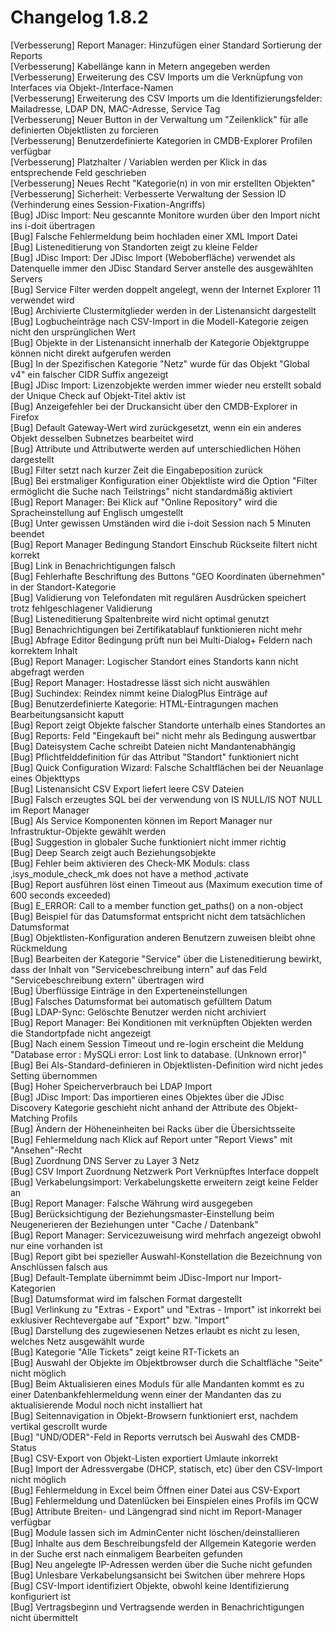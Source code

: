 # Changelog 1.8.2

[Verbesserung]  Report Manager: Hinzufügen einer Standard Sortierung der Reports<br>
[Verbesserung]  Kabellänge kann in Metern angegeben werden<br>
[Verbesserung]  Erweiterung des CSV Imports um die Verknüpfung von Interfaces via Objekt-/Interface-Namen<br>
[Verbesserung]  Erweiterung des CSV Imports um die Identifizierungsfelder: Mailadresse, LDAP DN, MAC-Adresse, Service Tag<br>
[Verbesserung]  Neuer Button in der Verwaltung um "Zeilenklick" für alle definierten Objektlisten zu forcieren<br>
[Verbesserung]  Benutzerdefinierte Kategorien in CMDB-Explorer Profilen verfügbar<br>
[Verbesserung]  Platzhalter / Variablen werden per Klick in das entsprechende Feld geschrieben<br>
[Verbesserung]  Neues Recht "Kategorie(n) in von mir erstellten Objekten"<br>
[Verbesserung]  Sicherheit: Verbesserte Verwaltung der Session ID (Verhinderung eines Session-Fixation-Angriffs)<br>
[Bug]           JDisc Import: Neu gescannte Monitore wurden über den Import nicht ins i-doit übertragen<br>
[Bug]           Falsche Fehlermeldung beim hochladen einer XML Import Datei<br>
[Bug]           Listeneditierung von Standorten zeigt zu kleine Felder<br>
[Bug]           JDisc Import: Der JDisc Import (Weboberfläche) verwendet als Datenquelle immer den JDisc Standard Server anstelle des ausgewählten Servers<br>
[Bug]           Service Filter werden doppelt angelegt, wenn der Internet Explorer 11 verwendet wird<br>
[Bug]           Archivierte Clustermitglieder werden in der Listenansicht dargestellt<br>
[Bug]           Logbucheinträge nach CSV-Import in die Modell-Kategorie zeigen nicht den ursprünglichen Wert<br>
[Bug]           Objekte in der Listenansicht innerhalb der Kategorie Objektgruppe können nicht direkt aufgerufen werden<br>
[Bug]           In der Spezifischen Kategorie "Netz" wurde für das Objekt "Global v4" ein falscher CIDR Suffix angezeigt<br>
[Bug]           JDisc Import: Lizenzobjekte werden immer wieder neu erstellt sobald der Unique Check auf Objekt-Titel aktiv ist<br>
[Bug]           Anzeigefehler bei der Druckansicht über den CMDB-Explorer in Firefox<br>
[Bug]           Default Gateway-Wert wird zurückgesetzt, wenn ein ein anderes Objekt desselben Subnetzes bearbeitet wird<br>
[Bug]           Attribute und Attributwerte werden auf unterschiedlichen Höhen dargestellt<br>
[Bug]           Filter setzt nach kurzer Zeit die Eingabeposition zurück<br>
[Bug]           Bei erstmaliger Konfiguration einer Objektliste wird die Option "Filter ermöglicht die Suche nach Teilstrings" nicht standardmäßig aktiviert<br>
[Bug]           Report Manager: Bei Klick auf "Online Repository" wird die Spracheinstellung auf Englisch umgestellt<br>
[Bug]           Unter gewissen Umständen wird die i-doit Session nach 5 Minuten beendet<br>
[Bug]           Report Manager Bedingung Standort Einschub Rückseite filtert nicht korrekt<br>
[Bug]           Link in Benachrichtigungen falsch<br>
[Bug]           Fehlerhafte Beschriftung des Buttons "GEO Koordinaten übernehmen" in der Standort-Kategorie<br>
[Bug]           Validierung von Telefondaten mit regulären Ausdrücken speichert trotz fehlgeschlagener Validierung<br>
[Bug]           Listeneditierung Spaltenbreite wird nicht optimal genutzt<br>
[Bug]           Benachrichtigungen bei Zertifikatablauf funktionieren nicht mehr<br>
[Bug]           Abfrage Editor Bedingung prüft nun bei Multi-Dialog+ Feldern nach korrektem Inhalt<br>
[Bug]           Report Manager: Logischer Standort eines Standorts kann nicht abgefragt werden<br>
[Bug]           Report Manager: Hostadresse lässt sich nicht auswählen<br>
[Bug]           Suchindex: Reindex nimmt keine DialogPlus Einträge auf<br>
[Bug]           Benutzerdefinierte Kategorie: HTML-Eintragungen machen Bearbeitungsansicht kaputt<br>
[Bug]           Report zeigt Objekte falscher Standorte unterhalb eines Standortes an<br>
[Bug]           Reports: Feld "Eingekauft bei" nicht mehr als Bedingung auswertbar<br>
[Bug]           Dateisystem Cache schreibt Dateien nicht Mandantenabhängig<br>
[Bug]           Pflichtfelddefinition für das Attribut "Standort" funktioniert nicht<br>
[Bug]           Quick Configuration Wizard: Falsche Schaltflächen bei der Neuanlage eines Objekttyps<br>
[Bug]           Listenansicht CSV Export liefert leere CSV Dateien<br>
[Bug]           Falsch erzeugtes SQL bei der verwendung von IS NULL/IS NOT NULL im Report Manager<br>
[Bug]           Als Service Komponenten können im Report Manager nur Infrastruktur-Objekte gewählt werden<br>
[Bug]           Suggestion in globaler Suche funktioniert nicht immer richtig<br>
[Bug]           Deep Search zeigt auch Beziehungsobjekte<br>
[Bug]           Fehler beim aktivieren des Check-MK Moduls: class ‚isys_module_check_mk does not have a method ‚activate<br>
[Bug]           Report ausführen löst einen Timeout aus (Maximum execution time of 600 seconds exceeded)<br>
[Bug]           E_ERROR: Call to a member function get_paths() on a non-object<br>
[Bug]           Beispiel für das Datumsformat entspricht nicht dem tatsächlichen Datumsformat<br>
[Bug]           Objektlisten-Konfiguration anderen Benutzern zuweisen bleibt ohne Rückmeldung<br>
[Bug]           Bearbeiten der Kategorie "Service" über die Listeneditierung bewirkt, dass der Inhalt von "Servicebeschreibung intern" auf das Feld "Servicebeschreibung extern" übertragen wird<br>
[Bug]           Überflüssige Einträge in den Experteneinstellungen<br>
[Bug]           Falsches Datumsformat bei automatisch gefülltem Datum<br>
[Bug]           LDAP-Sync: Gelöschte Benutzer werden nicht archiviert<br>
[Bug]           Report Manager: Bei Konditionen mit verknüpften Objekten werden die Standortpfade nicht angezeigt<br>
[Bug]           Nach einem Session Timeout und re-login erscheint die Meldung "Database error : MySQLi error: Lost link to database. (Unknown error)"<br>
[Bug]           Bei Als-Standard-definieren in Objektlisten-Definition wird nicht jedes Setting übernommen<br>
[Bug]           Hoher Speicherverbrauch bei LDAP Import<br>
[Bug]           JDisc Import: Das importieren eines Objektes über die JDisc Discovery Kategorie geschieht nicht anhand der Attribute des Objekt-Matching Profils<br>
[Bug]           Ändern der Höheneinheiten bei Racks über die Übersichtsseite<br>
[Bug]           Fehlermeldung nach Klick auf Report unter "Report Views" mit "Ansehen"-Recht<br>
[Bug]           Zuordnung DNS Server zu Layer 3 Netz<br>
[Bug]           CSV Import Zuordnung Netzwerk Port Verknüpftes Interface doppelt<br>
[Bug]           Verkabelungsimport: Verkabelungskette erweitern zeigt keine Felder an<br>
[Bug]           Report Manager: Falsche Währung wird ausgegeben<br>
[Bug]           Berücksichtigung der Beziehungsmaster-Einstellung beim Neugenerieren der Beziehungen unter "Cache / Datenbank"<br>
[Bug]           Report Manager: Servicezuweisung wird mehrfach angezeigt obwohl nur eine vorhanden ist<br>
[Bug]           Report gibt bei spezieller Auswahl-Konstellation die Bezeichnung von Anschlüssen falsch aus<br>
[Bug]           Default-Template übernimmt beim JDisc-Import nur Import-Kategorien<br>
[Bug]           Datumsformat wird im falschen Format dargestellt<br>
[Bug]           Verlinkung zu "Extras - Export" und "Extras - Import" ist inkorrekt bei exklusiver Rechtevergabe auf "Export" bzw. "Import"<br>
[Bug]           Darstellung des zugewiesenen Netzes erlaubt es nicht zu lesen, welches Netz ausgewählt wurde<br>
[Bug]           Kategorie "Alle Tickets" zeigt keine RT-Tickets an<br>
[Bug]           Auswahl der Objekte im Objektbrowser durch die Schaltfläche "Seite" nicht möglich<br>
[Bug]           Beim Aktualisieren eines Moduls für alle Mandanten kommt es zu einer Datenbankfehlermeldung wenn einer der Mandanten das zu aktualisierende Modul noch nicht installiert hat<br>
[Bug]           Seitennavigation in Objekt-Browsern funktioniert erst, nachdem vertikal gescrollt wurde<br>
[Bug]           "UND/ODER"-Feld in Reports verrutsch bei Auswahl des CMDB-Status<br>
[Bug]           CSV-Export von Objekt-Listen exportiert Umlaute inkorrekt<br>
[Bug]           Import der Adressvergabe (DHCP, statisch, etc) über den CSV-Import nicht möglich<br>
[Bug]           Fehlermeldung in Excel beim Öffnen einer Datei aus CSV-Export<br>
[Bug]           Fehlermeldung und Datenlücken bei Einspielen eines Profils im QCW<br>
[Bug]           Attribute Breiten- und Längengrad sind nicht im Report-Manager verfügbar<br>
[Bug]           Module lassen sich im AdminCenter nicht löschen/deinstallieren<br>
[Bug]           Inhalte aus dem Beschreibungsfeld der Allgemein Kategorie werden in der Suche erst nach einmaligem Bearbeiten gefunden<br>
[Bug]           Neu angelegte IP-Adressen werden über die Suche nicht gefunden<br>
[Bug]           Unlesbare Verkabelungsansicht bei Switchen über mehrere Hops<br>
[Bug]           CSV-Import identifiziert Objekte, obwohl keine Identifizierung konfiguriert ist<br>
[Bug]           Vertragsbeginn und Vertragsende werden in Benachrichtigungen nicht übermittelt<br>
